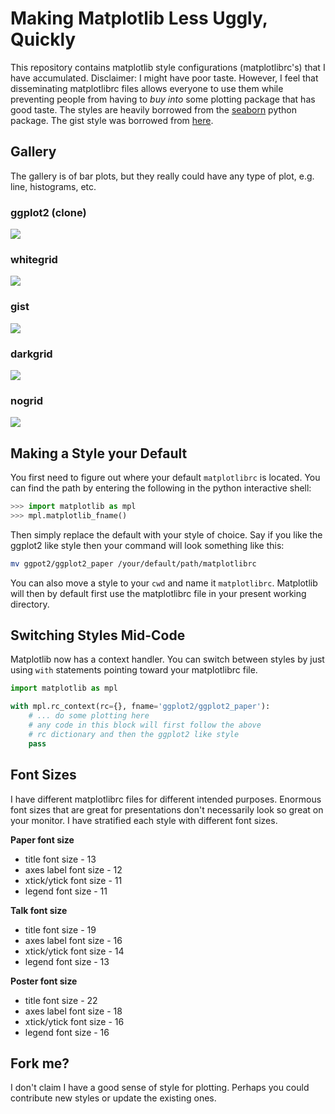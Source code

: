 # Making Matplotlib Less Uggly, Quickly

This repository contains matplotlib style configurations (matplotlibrc's) that I have accumulated. Disclaimer: I might have poor taste. However, I feel that disseminating matplotlibrc files allows everyone to use them while preventing people from having to *buy into* some plotting package that has good taste. The styles are heavily borrowed from the [seaborn](https://github.com/mwaskom/seaborn) python package. The gist style was borrowed from [here](https://gist.github.com/huyng/816622).

## Gallery

The gallery is of bar plots, but they really could have any type of plot, e.g. line, histograms, etc.

### ggplot2 (clone)
![](https://raw.github.com/ctokheim/matplotlibrc/master/examples/ggplot2.png)

### whitegrid
![](https://raw.github.com/ctokheim/matplotlibrc/master/examples/whitegrid.png)

### gist
![](https://raw.github.com/ctokheim/matplotlibrc/master/examples/gist.png)

### darkgrid
![](https://raw.github.com/ctokheim/matplotlibrc/master/examples/darkgrid.png)

### nogrid
![](https://raw.github.com/ctokheim/matplotlibrc/master/examples/nogrid.png)

## Making a Style your Default

You first need to figure out where your default `matplotlibrc` is located.
You can find the path by entering the following in the python interactive shell:

```python
>>> import matplotlib as mpl
>>> mpl.matplotlib_fname()
```

Then simply replace the default with your style of choice. Say if you 
like the ggplot2 like style then your command will look something like this:

```bash
mv ggpot2/ggplot2_paper /your/default/path/matplotlibrc
```

You can also move a style to your `cwd` and name it `matplotlibrc`. Matplotlib
will then by default first use the matplotlibrc file in your present working
directory.

## Switching Styles Mid-Code

Matplotlib now has a context handler. You can switch between styles by just using `with`
statements pointing toward your matplotlibrc file.

```python
import matplotlib as mpl

with mpl.rc_context(rc={}, fname='ggplot2/ggplot2_paper'):
    # ... do some plotting here
    # any code in this block will first follow the above
    # rc dictionary and then the ggplot2 like style
    pass
```

## Font Sizes

I have different matplotlibrc files for different intended purposes.
Enormous font sizes that are great for presentations don't necessarily
look so great on your monitor. I have stratified each style with different
font sizes.

**Paper font size**
* title font size - 13 
* axes label font size - 12
* xtick/ytick font size - 11
* legend font size - 11

**Talk font size**
* title font size - 19
* axes label font size - 16
* xtick/ytick font size - 14
* legend font size - 13

**Poster font size**
* title font size - 22
* axes label font size - 18
* xtick/ytick font size - 16
* legend font size - 16

## Fork me?

I don't claim I have a good sense of style for plotting. Perhaps you could
contribute new styles or update the existing ones.
